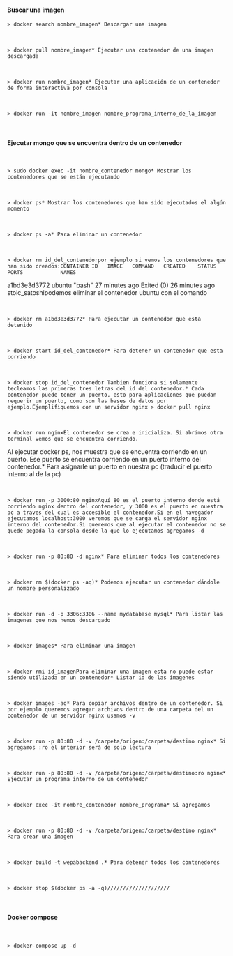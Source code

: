#### Buscar una imagen
	> docker search nombre_imagen* Descargar una imagen
</br>
	
	> docker pull nombre_imagen* Ejecutar una contenedor de una imagen descargada

</br>

	> docker run nombre_imagen* Ejecutar una aplicación de un contenedor de forma interactiva por consola
	
</br>

	> docker run -it nombre_imagen nombre_programa_interno_de_la_imagen
	
</br>	

#### Ejecutar mongo que se encuentra dentro de un contenedor

</br>

    > sudo docker exec -it nombre_contenedor mongo* Mostrar los contenedores que se están ejecutando

</br>

	> docker ps* Mostrar los contenedores que han sido ejecutados el algún momento

</br>

	> docker ps -a* Para eliminar un contenedor


</br>

	> docker rm id_del_contenedorpor ejemplo si vemos los contenedores que han sido creados:CONTAINER ID   IMAGE   COMMAND   CREATED  	STATUS                         PORTS            NAMES
a1bd3e3d3772   ubuntu  "bash"    27 minutes ago Exited (0) 26 minutes ago                       stoic_satoshipodemos eliminar el contenedor ubuntu con el comando
	
</br>
	
	> docker rm a1bd3e3d3772* Para ejecutar un contenedor que esta detenido

</br>

	> docker start id_del_contenedor* Para detener un contenedor que esta corriendo

</br>

	> docker stop id_del_contenedor	Tambien funciona si solamente tecleamos las primeras tres letras del id del contenedor.* Cada contenedor puede tener un puerto, esto para aplicaciones que puedan requerir un puerto, como son las bases de datos por ejemplo.Ejemplifiquemos con un servidor nginx	> docker pull nginx

</br>

	> docker run nginxEl contenedor se crea e inicializa. Si abrimos otra terminal vemos que se encuentra corriendo.
Al ejecutar docker ps, nos muestra que se encuentra corriendo en un puerto. Ese puerto se encuentra corriendo
en un puerto interno del contenedor.* Para asignarle un puerto en nuestra pc (traducir el puerto interno al de la pc)

</br>

	> docker run -p 3000:80 nginxAquí 80 es el puerto interno donde está corriendo nginx dentro del contenedor, y 3000 es el puerto en nuestra pc a traves del cual es accesible el contenedor.Si en el navegador ejecutamos localhost:3000 veremos que se carga el servidor nginx interno del contenedor.Si queremos que al ejecutar el contenedor no se quede pegada la consola desde la que lo ejecutamos agregamos -d

</br>

	> docker run -p 80:80 -d nginx* Para eliminar todos los contenedores

</br>

	> docker rm $(docker ps -aq)* Podemos ejecutar un contenedor dándole un nombre personalizado

</br>

	> docker run -d -p 3306:3306 --name mydatabase mysql* Para listar las imagenes que nos hemos descargado

</br>

	> docker images* Para eliminar una imagen

</br>

	> docker rmi id_imagenPara eliminar una imagen esta no puede estar siendo utilizada en un contenedor* Listar id de las imagenes

</br>

	> docker images -aq* Para copiar archivos dentro de un contenedor. Si por ejemplo queremos agregar archivos dentro de una carpeta del un contenedor de un servidor nginx usamos -v

</br>

	> docker run -p 80:80 -d -v /carpeta/origen:/carpeta/destino nginx* Si agregamos :ro el interior será de solo lectura

</br>

	> docker run -p 80:80 -d -v /carpeta/origen:/carpeta/destino:ro nginx* Ejecutar un programa interno de un contenedor

</br>

	> docker exec -it nombre_contenedor nombre_programa* Si agregamos

</br>

	> docker run -p 80:80 -d -v /carpeta/origen:/carpeta/destino nginx* Para crear una imagen

</br>

	> docker build -t wepabackend .* Para detener todos los contenedores


</br>

    > docker stop $(docker ps -a -q)////////////////////


</br>

#### Docker compose

</br>

    > docker-compose up -d
